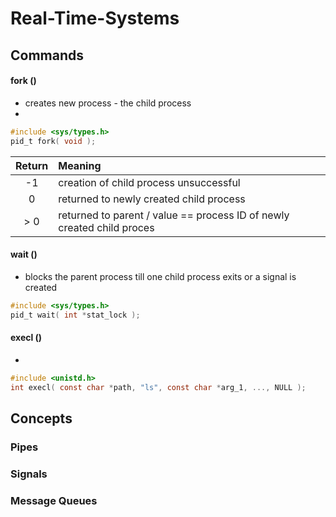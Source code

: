 # Real-Time-Systems

## Commands

#### fork ()
- creates new process - the child process
- 

```c
#include <sys/types.h>
pid_t fork( void );
```

| Return | Meaning                                                                 |
| :----: | :---------------------------------------------------------------------- |
|   -1   | creation of child process unsuccessful                                  |
|   0    | returned to newly created child process                                 |
|  > 0   | returned to parent / value == process ID of newly created child proces  |


#### wait ()
- blocks the parent process till one child process exits or a signal is created 

```c
#include <sys/types.h>
pid_t wait( int *stat_lock );
```


#### execl ()
- 

```c
#include <unistd.h>
int execl( const char *path, "ls", const char *arg_1, ..., NULL );
```


## Concepts

### Pipes


### Signals


### Message Queues
